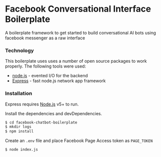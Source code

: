 # Facebook Conversational Interface Boilerplate

A boilerplate framework to get started to build conversational AI bots using facebook messenger as a raw interface

### Technology

This boilerplate uses uses a number of open source packages to work properly. The following tools were used:

* [node.js] - evented I/O for the backend
* [Express] - fast node.js network app framework

### Installation

Express requires [Node.js](https://nodejs.org/) v5+ to run.

Install the dependencies and devDependencies.

```sh
$ cd facebook-chatbot-boilerplate
$ mkdir logs
$ npm install
```
Create an `.env` file and place Facebook Page Access token as `PAGE_TOKEN`
```sh
$ node index.js
```


   [node.js]: <http://nodejs.org>
   [express]: <http://expressjs.com>

